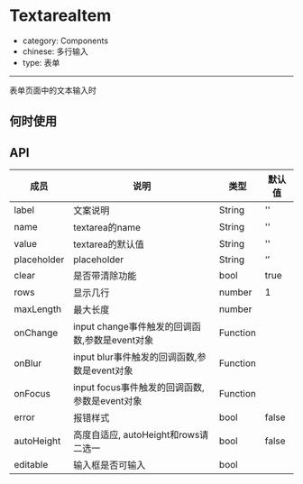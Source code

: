 # TextareaItem

- category: Components
- chinese: 多行输入
- type: 表单

---

表单页面中的文本输入时

## 何时使用



## API


| 成员        | 说明           | 类型               | 默认值       |
|------------|----------------|--------------------|--------------|
| label    | 文案说明        | String |   ''  |
| name    | textarea的name        | String |   ''  |
| value    | textarea的默认值        | String |   ''  |
| placeholder      | placeholder        | String |   ‘’  |
| clear      |   是否带清除功能      | bool |   true  |
| rows      |   显示几行      | number |   1  |
| maxLength      |  最大长度      | number |     |
| onChange    | input change事件触发的回调函数,参数是event对象 | Function |     |
| onBlur     | input blur事件触发的回调函数,参数是event对象 | Function | |
| onFocus    | input focus事件触发的回调函数,参数是event对象 | Function |   |
| error       | 报错样式        | bool |  false  |
| autoHeight       | 高度自适应, autoHeight和rows请二选一       | bool |  false  |
| editable    | 输入框是否可输入        | bool | |  true  |